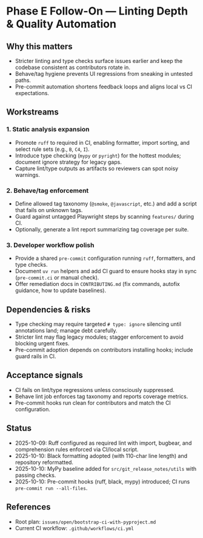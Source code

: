 # Phase E Follow-On — Linting Depth & Quality Automation

## Why this matters
- Stricter linting and type checks surface issues earlier and keep the codebase consistent as contributors rotate in.
- Behave/tag hygiene prevents UI regressions from sneaking in untested paths.
- Pre-commit automation shortens feedback loops and aligns local vs CI expectations.

## Workstreams

### 1. Static analysis expansion
- Promote `ruff` to required in CI, enabling formatter, import sorting, and select rule sets (e.g., `B`, `C4`, `I`).
- Introduce type checking (`mypy` or `pyright`) for the hottest modules; document ignore strategy for legacy gaps.
- Capture lint/type outputs as artifacts so reviewers can spot noisy warnings.

### 2. Behave/tag enforcement
- Define allowed tag taxonomy (`@smoke`, `@javascript`, etc.) and add a script that fails on unknown tags.
- Guard against untagged Playwright steps by scanning `features/` during CI.
- Optionally, generate a lint report summarizing tag coverage per suite.

### 3. Developer workflow polish
- Provide a shared `pre-commit` configuration running `ruff`, formatters, and type checks.
- Document `uv run` helpers and add CI guard to ensure hooks stay in sync (`pre-commit.ci` or manual check).
- Offer remediation docs in `CONTRIBUTING.md` (fix commands, autofix guidance, how to update baselines).

## Dependencies & risks
- Type checking may require targeted `# type: ignore` silencing until annotations land; manage debt carefully.
- Stricter lint may flag legacy modules; stagger enforcement to avoid blocking urgent fixes.
- Pre-commit adoption depends on contributors installing hooks; include guard rails in CI.

## Acceptance signals
- CI fails on lint/type regressions unless consciously suppressed.
- Behave lint job enforces tag taxonomy and reports coverage metrics.
- Pre-commit hooks run clean for contributors and match the CI configuration.

## Status
- 2025-10-09: Ruff configured as required lint with import, bugbear, and comprehension rules enforced via CI/local script.
- 2025-10-10: Black formatting adopted (with 110-char line length) and repository reformatted.
- 2025-10-10: MyPy baseline added for `src/git_release_notes/utils` with passing checks.
- 2025-10-10: Pre-commit hooks (ruff, black, mypy) introduced; CI runs `pre-commit run --all-files`.

## References
- Root plan: `issues/open/bootstrap-ci-with-pyproject.md`
- Current CI workflow: `.github/workflows/ci.yml`
